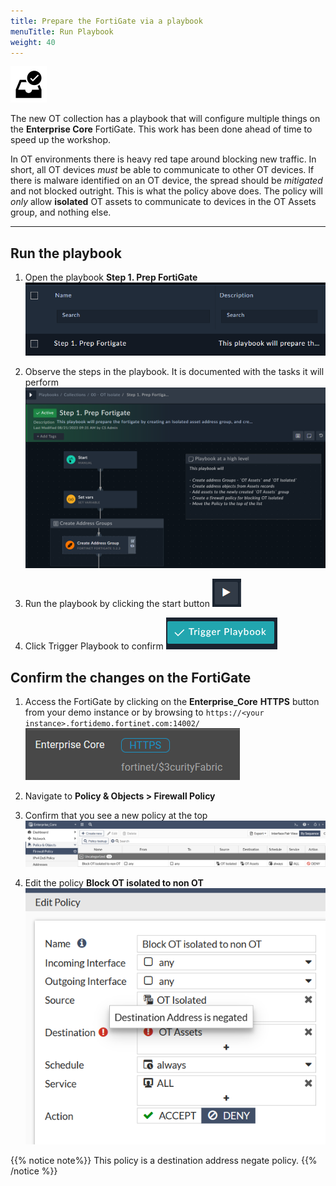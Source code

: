```yaml
---
title: Prepare the FortiGate via a playbook
menuTitle: Run Playbook
weight: 40
---
```


![Check Box](check_box.svg)

The new OT collection has a playbook that will configure multiple things on the **Enterprise Core** FortiGate. This work has been done ahead of time to speed up the workshop.

In OT environments there is heavy red tape around blocking new traffic. In short, all OT devices *must* be able to communicate to other OT devices. If there is malware identified on an OT device, the spread should be *mitigated* and not blocked outright. This is what the policy above does. The policy will *only* allow **isolated** OT assets to communicate to devices in the OT Assets group, and nothing else.

---

## Run the playbook

1. Open the playbook **Step 1. Prep FortiGate**
![Prep playbook](new_playbook.png)

1. Observe the steps in the playbook. It is documented with the tasks it will perform
![Prep playbook 2](prep_playbook.png)

1. Run the playbook by clicking the start button ![Run playbook](start_playbook.png)
1. Click Trigger Playbook to confirm
![Trigger Playbook](trigger_playbook.png)

## Confirm the changes on the FortiGate

1. Access the FortiGate by clicking on the **Enterprise_Core** **HTTPS** button from your demo instance or by browsing to `https://<your instance>.fortidemo.fortinet.com:14002/` ![HTTPS page](enterprise_core.png?height=300px)

1. Navigate to **Policy & Objects > Firewall Policy**
1. Confirm that you see a new policy at the top
![New policy](ot_policy.png)

1. Edit the policy **Block OT isolated to non OT**
![Policy Details](policy_negate.png)

{{% notice note%}} This policy is a destination address negate policy.
{{% /notice %}}
